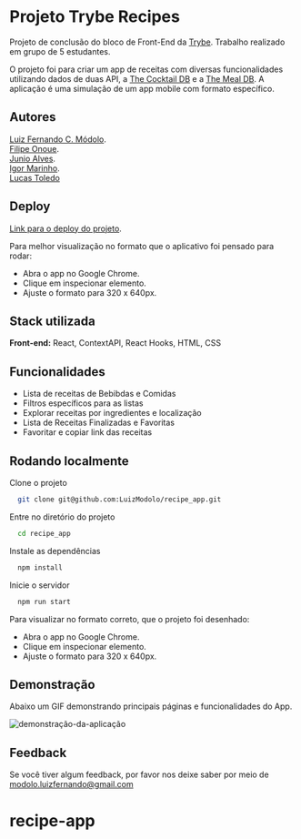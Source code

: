 
# Projeto Trybe Recipes

Projeto de conclusão do bloco de Front-End da [Trybe](https://www.betrybe.com). Trabalho realizado em grupo de 5 estudantes.

O projeto foi para criar um app de receitas com diversas funcionalidades utilizando dados de duas API, a [The Cocktail DB](https://www.thecocktaildb.com) e a [The Meal DB](https://www.themealdb.com). A aplicação é uma simulação de um app mobile com formato específico.


## Autores

[Luiz Fernando C. Módolo](https://github.com/LuizModolo).  
[Filipe Onoue](https://github.com/onoue9).  
[Junio Alves](https://github.com/JunioASilva).  
[Igor Marinho](https://github.com/IgorMarinhoArgollo).  
[Lucas Toledo](https://github.com/lucas-morais)


## Deploy

[Link para o deploy do projeto](https://recipe-app.luizmodolo.dev).

Para melhor visualização no formato que o aplicativo foi pensado para rodar:

- Abra o app no Google Chrome.
- Clique em inspecionar elemento.
- Ajuste o formato para 320 x 640px.


## Stack utilizada

**Front-end:** React, ContextAPI, React Hooks, HTML, CSS


## Funcionalidades

- Lista de receitas de Bebibdas e Comidas
- Filtros específicos para as listas
- Explorar receitas por ingredientes e localização
- Lista de Receitas Finalizadas e Favoritas
- Favoritar e copiar link das receitas

## Rodando localmente

Clone o projeto

```bash
  git clone git@github.com:LuizModolo/recipe_app.git
```

Entre no diretório do projeto

```bash
  cd recipe_app
```

Instale as dependências

```bash
  npm install
```

Inicie o servidor

```bash
  npm run start
```

Para visualizar no formato correto, que o projeto foi desenhado: 

- Abra o app no Google Chrome.
- Clique em inspecionar elemento.
- Ajuste o formato para 320 x 640px.


## Demonstração

Abaixo um GIF demonstrando principais páginas e funcionalidades do App.

![demonstração-da-aplicação](https://github.com/LuizModolo/recipe_app/blob/main/public/demonstracao.gif)
## Feedback

Se você tiver algum feedback, por favor nos deixe saber por meio de modolo.luizfernando@gmail.com
# recipe-app
